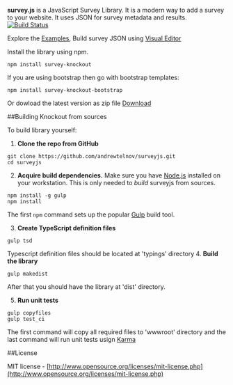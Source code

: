 **survey.js** is a JavaScript Survey Library. It is a modern way to add a survey to your website. It uses JSON for survey metadata and results.
[![Build Status](https://api.shippable.com/projects/55ded2031895ca4474102b6d/badge)](https://app.shippable.com/projects/55ded2031895ca4474102b6d)

Explore the [Examples](http://surveyjs.org), Build survey JSON using [Visual Editor](http://surveyjs.org/builder/)

Install the library using npm.
```
npm install survey-knockout
```
If you are using bootstrap then go with bootstrap templates:
```
npm install survey-knockout-bootstrap
```
Or dowload the latest version as zip file [Download](http://surveyjs.org/downloads/surveyjs.zip)

##Building Knockout from sources

To build library yourself:

1. **Clone the repo from GitHub**
```
git clone https://github.com/andrewtelnov/surveyjs.git
cd surveyjs
```
 2. **Acquire build dependencies.** Make sure you have [Node.js](http://nodejs.org/) installed on your workstation. This is only needed to _build_ surveyjs from sources.  
```
npm install -g gulp
npm install
```
The first `npm` command sets up the popular [Gulp](http://gulpjs.com/) build tool. 

3. **Create TypeScript definition files**
```
gulp tsd
```
Typescript definition files should be located at 'typings' directory
4. **Build the library**
```
gulp makedist
```
After that you should have the library at 'dist' directory.

5. **Run unit tests**
```
gulp copyfiles
gulp test_ci
```
The first command will copy all required files to 'wwwroot' directory and the last command will run unit tests usign [Karma](https://karma-runner.github.io/0.13/index.html)

##License

MIT license - [http://www.opensource.org/licenses/mit-license.php](http://www.opensource.org/licenses/mit-license.php)
